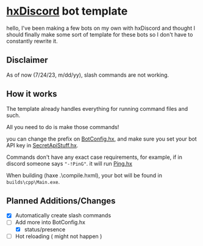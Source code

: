 # [hxDiscord](https://github.com/FurretDev/hxdiscord) bot template

hello, I've been making a few bots on my own with hxDiscord and thought I should finally make some sort of template for these bots so I don't have to constantly rewrite it.

## Disclaimer

As of now (7/24/23, m/dd/yy), slash commands are not working.

## How it works
The template already handles everything for running command files and such.

All you need to do is make those commands!

you can change the prefix on [BotConfig.hx](https://github.com/bctix/haxeDiscordbotTemplate/blob/main/utils/BotConfig.hx), and make sure you set your bot API key in [SecretApiStuff.hx](https://github.com/bctix/haxeDiscordbotTemplate/blob/main/api/SecretApiStuff.hx).

Commands don't have any exact case requirements, for example, if in discord someone says `"-!PinG"`. it will run [Ping.hx](https://github.com/bctix/haxeDiscordbotTemplate/blob/main/commands/Ping.hx)

When building (haxe .\compile.hxml), your bot will be found in `builds\cpp\Main.exe`.

## Planned Additions/Changes
- [x] Automatically create slash commands
- [ ] Add more into BotConfig.hx
    - [x] status/presence
- [ ] Hot reloading ( might not happen )